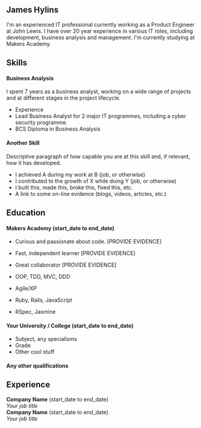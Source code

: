 ## James Hylins

I'm an experienced IT professional currently working as a Product Engineer at John Lewis.
I have over 20 year experience in various IT roles, including development, business analysis and management.
I'm currently studying at Makers Academy.

## Skills

#### Business Analysis

I spent 7 years as a business analyst, working on a wide range of projects and at different stages in the project lifecycle.

- Experience
- Lead Business Analyst for 2 major IT programmes, including a cyber security programme.
- BCS Diploma in Business Analysis

#### Another Skill

Descriptive paragraph of how capable you are at this skill and, if relevant, how it has developed.

- I achieved A during my work at B (job, or otherwise)
- I contributed to the growth of X while doing Y (job, or otherwise)
- I built this, made this, broke this, fixed this, etc.
- A link to some on-line evidence (blogs, videos, articles, etc.)

## Education

#### Makers Academy (start_date to end_date)

- Curious and passionate about code. [PROVIDE EVIDENCE]
- Fast, independent learner [PROVIDE EVIDENCE]
- Great collaborator [PROVIDE EVIDENCE]

- OOP, TDD, MVC, DDD
- Agile/XP
- Ruby, Rails, JavaScript
- RSpec, Jasmine

#### Your University / College (start_date to end_date)

- Subject, any specialisms
- Grade
- Other cool stuff

#### Any other qualifications

## Experience

**Company Name** (start_date to end_date)    
*Your job title*  
**Company Name** (start_date to end_date)   
*Your job title*  
